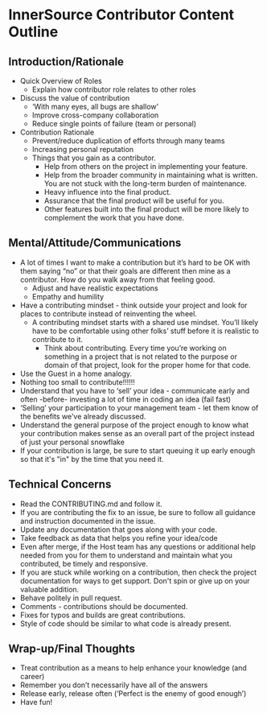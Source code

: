 # InnerSource Contributor Content Outline

## Introduction/Rationale
   - Quick Overview of Roles
      - Explain how contributor role relates to other roles
   - Discuss the value of contribution
      - ‘With many eyes, all bugs are shallow’
      - Improve cross-company collaboration
      - Reduce single points of failure (team or personal)
   - Contribution Rationale
      - Prevent/reduce duplication of efforts through many teams
      - Increasing personal reputation
      - Things that you gain as a contributor.
         - Help from others on the project in implementing your feature.
         - Help from the broader community in maintaining what is written.  You are not stuck with the long-term burden of maintenance.
         - Heavy influence into the final product.
         - Assurance that the final product will be useful for you.
         - Other features built into the final product will be more likely to complement the work that you have done.

## Mental/Attitude/Communications
   - A lot of times I want to make a contribution but it’s hard to be OK with them saying “no” or that their goals are different then mine as a contributor.  How do you walk away from that feeling good.
      - Adjust and have realistic expectations
      - Empathy and humility
   - Have a contributing mindset - think outside your project and look for places to contribute instead of reinventing the wheel.
      - A contributing mindset starts with a shared use mindset.  You’ll likely have to be comfortable using other folks’ stuff before it is realistic to contribute to it.
         - Think about contributing.  Every time you’re working on something in a project that is not related to the purpose or domain of that project, look for the proper home for that code.
   - Use the Guest in a home analogy.
   - Nothing too small to contribute!!!!!!
   - Understand that you have to ‘sell’ your idea - communicate early and often -before- investing a lot of time in coding an idea (fail fast)
   - ‘Selling’ your participation to your management team - let them know of the benefits we've already discussed.
   - Understand the general purpose of the project enough to know what your contribution makes sense as an overall part of the project instead of just your personal snowflake
   - If your contribution is large, be sure to start queuing it up early enough so that it's "in" by the time that you need it.

## Technical Concerns
   - Read the CONTRIBUTING.md and follow it.
   - If you are contributing the fix to an issue, be sure to follow all guidance and instruction documented in the issue.
   - Update any documentation that goes along with your code.
   - Take feedback as data that helps you refine your idea/code
   - Even after merge, if the Host team has any questions or additional help needed from  you for them to understand and maintain what you contributed, be timely and responsive.
   - If you are stuck while working on a contribution, then check the project documentation for ways to get support.
   Don't spin or give up on your valuable addition.
   - Behave politely in pull request.
   - Comments - contributions should be documented.
   - Fixes for typos and builds are great contributions.
   - Style of code should be similar to what code is already present.

## Wrap-up/Final Thoughts
   - Treat contribution as a means to help enhance your knowledge (and career)
   - Remember you don’t necessarily have all of the answers
   - Release early, release often (‘Perfect is the enemy of good enough’)
   - Have fun!
